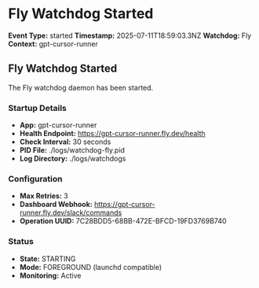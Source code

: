 # Fly Watchdog Started

**Event Type:** started
**Timestamp:** 2025-07-11T18:59:03.3NZ
**Watchdog:** Fly
**Context:** gpt-cursor-runner


## Fly Watchdog Started

The Fly watchdog daemon has been started.

### Startup Details
- **App:** gpt-cursor-runner
- **Health Endpoint:** https://gpt-cursor-runner.fly.dev/health
- **Check Interval:** 30 seconds
- **PID File:** ./logs/watchdog-fly.pid
- **Log Directory:** ./logs/watchdogs

### Configuration
- **Max Retries:** 3
- **Dashboard Webhook:** https://gpt-cursor-runner.fly.dev/slack/commands
- **Operation UUID:** 7C28BDD5-68BB-472E-BFCD-19FD3769B740

### Status
- **State:** STARTING
- **Mode:** FOREGROUND (launchd compatible)
- **Monitoring:** Active


